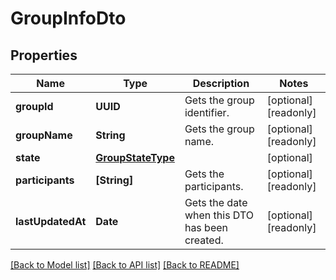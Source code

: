 # GroupInfoDto

## Properties
Name | Type | Description | Notes
------------ | ------------- | ------------- | -------------
**groupId** | **UUID** | Gets the group identifier. | [optional] [readonly] 
**groupName** | **String** | Gets the group name. | [optional] [readonly] 
**state** | [**GroupStateType**](GroupStateType.md) |  | [optional] 
**participants** | **[String]** | Gets the participants. | [optional] [readonly] 
**lastUpdatedAt** | **Date** | Gets the date when this DTO has been created. | [optional] [readonly] 

[[Back to Model list]](../README.md#documentation-for-models) [[Back to API list]](../README.md#documentation-for-api-endpoints) [[Back to README]](../README.md)


